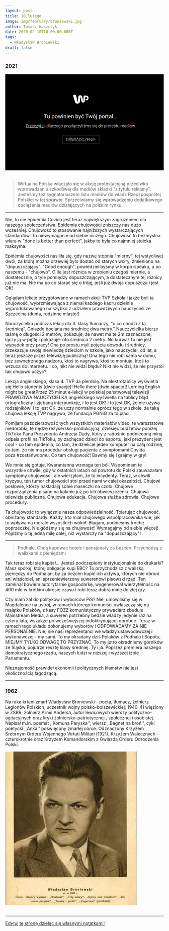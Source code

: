 ```yaml
---
layout: post
title: 10 lutego
image: img/february/broniewski.jpg
author: Tomasz Waszczyk
date: 2020-02-10T10:00:00.000Z
tags:
  - Władysław Broniewski
draft: false
---
```


### 2021

<img src="./img/february/media.png"><br><br>

> Wirtualna Polska włączyła się w akcję protestacyjną przeciwko wprowadzaniu szkodliwej dla mediów składki "z tytułu reklamy". Jesteśmy też sygnatariuszem listu mediów do władz Rzeczpospolitej Polskiej w tej sprawie. Sprzeciwiamy się wprowadzeniu dodatkowego obciążenia mediów działających na polskim rynku.

---

Nie, to nie epidemia Covida jest teraz największym zagrożeniem dla naszego społeczeństwa. Epidemia chujowości zniszczy nas dużo wcześniej. Chujowość to stosowanie najniższych wystarczających standardów. To niewymaganie od siebie niczego. Chujowość to bezmyślna wiara w "done is better than perfect", jakby to była co najmniej stoicka maksyma.

Epidemia chujowości nasiliła się, gdy nazwę stopnia "mierny", tej wstydliwej dwói, za którą można drzewiej było dostać od starych wciry, zmieniono na "dopuszczający". "Good enough", powiedzielibyśmy w korpo-speaku, a po naszemu - "chujowo". O ile jest różnica w zrobieniu czegoś miernie, a dostatecznie, o tyle pomiędzy dopuszczającym, a dostatecznym tej różnicy już nie ma. Nie ma po co starać się o tróję, jeśli już dwója dopuszcza i jest OK!

Oglądam lekcje przygotowane w ramach akcji TVP Szkoła i jakże boli ta chujowość, wybrzmiewająca z niemal każdego kadru dzielnie wyprodukowanego na szybko z udziałem prawdziwych nauczycieli ze Szczecina (duma, rodzinne miasto!)

Nauczycielka podczas lekcji dla 3. klasy tłumaczy, "o co chodzi z tą średnicą". Gniazdo bociana ma średnicę dwa metry." Nauczycielka bierze taśmę o długości 2 metrów, pokazuje, że nawet ma te 2m zaznaczone, łączy ją w pętlę i pokazuje: oto średnica 2 metry. No kurwa! To nie jest wypadek przy pracy! Ona po prostu myli pojęcia obwodu i średnicy, przekazuje swoją niewiedzę dzieciom w szkole, jako nauczyciel, od lat, a teraz jeszcze przez telewizję publiczną! Ona tego nie robi sama w domu, bez zewnętrznego nadzoru, ktoś to nagrywa, ktoś to montuje, ktoś to wrzuca do internetu. I co, nikt nie widzi błędu? Nikt nie widzi, że nie przystoi tak chujowo uczyć?

Lekcja angielskiego, klasa 4. TVP Ja pierdolę. Na elektrotablicy wyświetla się:Hello students [dwie spacje]! Hello there [dwie spacje]! Lerning English might be greatPrzez 25 minut e-lekcji w polskiej państwowej telewizji PRAWDZIWA NAUCZYCIELKA angielskiego wyświetla na tablicy błąd ortograficzny i zjebaną interpunkcję, i to jest OK! I to jest OK, że nie używa rodzajników! I to jest OK, że uczy normalnie oprócz tego w szkole, że taką chujową lekcję TVP nagrywa, że fundacja PGNiG za to płaci.

Pomijam paździerzowość tych wszystkich materiałów video, te warsztatowe niedoróbki, tę nędzę reżysersko-produkcyjną, dziesięć budżetów poniżej TikToka Pana Prezydenta Andrzeja Dudy, który z radośnie podnieconą miną odpala profil na TikToku, by zachęcać dzieci do esportu, jaki prezydent jest cool - co tam epidemia, co tam, że dzielicie jeden komputer na całą rodzinę, co tam, że nie ma procedur obsługi pacjenta z symptomami Covida poza #zostańwdomu. Co tam chujowość! Bawmy się i grajmy w gry!

We mnie się gotuje. Kwarantanna wzmaga ten ból. Wspominam te wszystkie chwile, gdy w ostatnich latach od powrotu do Polski zauważałam symptomy chujowości, ale wierzyłam, że to incydenty. Teraz, w chwili kryzysu, ten tumor chujowości stoi przed nami w całej okazałości. Chujowi posłowie, którzy nakładają sobie maseczki na czoło. Chujowe rozporządzenia pisane na kolanie już po ich obwieszczeniu. Chujowa telewizja publiczna. Chujowa edukacja. Chujowa służba zdrowia. Chujowe procedury.

Ta chujowość to wyłącznie nasza odpowiedzialność. Tolerując chujowość, obniżamy standardy. Każdy, kto miał chujowego współpracownika wie, jak to wpływa na morale wszystkich wokół. Błagam, podnieśmy trochę poprzeczkę. Nie gódźmy się na chujowość! Wymagajmy od siebie więcej! Pójdźmy o tę jedną milę dalej, niż wystarczy na "dopuszczający"!

---

> Podhale. Chcą kupować hotele i pensjonaty za bezcen. Przychodzą z walizkami z pieniędzmi

Tak teraz robi się kapitał...
Jesteś podczepiony instytucjonalnie do drukarki? Masz spółkę, której obligacje kupi EBC? To przychodzisz z walizką pieniędzy do Podhalan, by za bezcen kupić ich aktywa, których nie obroni ani właściciel, ani sprzeniewierzony suwerenowi pisowski rząd. Ten zamknął bowiem autorytarnie gospodarkę, wygenerował wierzytelność na 400 mld w krótkim okresie czasu i robi teraz dobrą minę do złej gry.

Czy mam żal do polityków i wyborców PiS? Nie, umówiliśmy się w Magdalence na ustrój, w ramach którego komuniści uwłaszczą się na majątku Polaków, z kasy FOZZ komunistyczny prywaciarz zbuduje Mainstream Media, a suweren potrzebny bedzie władzy jedynie raz na cztery lata, wszakże po wcześniejszej indoktrynującej obróbce. Teraz w ramach tego układu dokonujemy wyborów i ODPOWIADAMY ZA NIE PERSONALNIE. Nie, nie nasi reprezentanci we władzy ustawodawczej i wykonawczej - my sami. To my okradany dziś Polaków z Podhala i Sopotu, MIEJMY TYLKO ODWAGĘ TO PRZYZNAĆ. To my jutro okradniemy górników ze Śląska, pojutrze resztę klasy średniej. Ty i ja. Poprzez premiera naszego demokratycznego rządu, naszych ludzi w niższej i wyższej izbie Parlamentu.

Nieznajomość prawideł ekonomii i politycznych kłamstw nie jest okolicznością łagodzącą.



---

### 1962

Na raka krtani zmarł Władysław Broniewski - poeta, tłumacz, żołnierz Legionów Polskich, uczestnik wojny polsko-bolszewickiej; 1940-41 więziony w ZSRR; żołnierz Armii Andersa, autor lewicowych wierszy polityczno-agitacyjnych oraz liryki żołniersko-patriotycznej , społecznej i osobistej. Napisał m.in. poemat ,,Komuna Paryska'', wiersz ,,Bagnet na broń'', cykl poetycki ,,Anka'' poświęcony zmarłej córce. Odznaczony Krzyżem Srebrnym Orderu Wojennego Virtuti Militari (1921), Krzyżem Walecznych - czterokrotnie oraz Krzyżem Komandorskim z Gwiazdą Orderu Odrodzenia Polski.

<img src="./img/february/broniewski.jpg"/><br><br>

---

<a href="https://github.com/TomaszWaszczyk/historia.waszczyk.com/edit/master/src/content/february-10.md" target="_blank">Edytuj tę stronę dzieląc się własnymi notatkami!</a>
